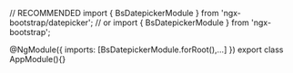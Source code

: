 // RECOMMENDED
import { BsDatepickerModule } from 'ngx-bootstrap/datepicker';
// or
import { BsDatepickerModule } from 'ngx-bootstrap';

@NgModule({
  imports: [BsDatepickerModule.forRoot(),...]
})
export class AppModule(){}
